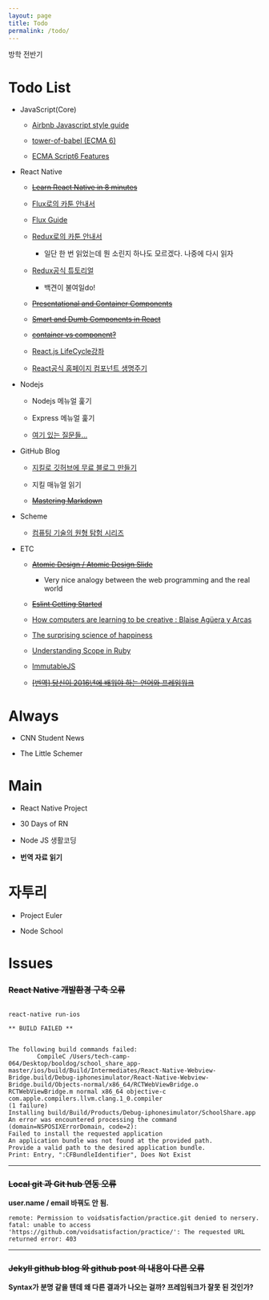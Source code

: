 ```yaml
---
layout: page
title: Todo
permalink: /todo/
---
```



방학 전반기

# Todo List

- JavaScript(Core)
  - [Airbnb Javascript style guide](https://github.com/airbnb/javascript#table-of-contents)
  
  - [tower-of-babel (ECMA 6)](https://github.com/yosuke-furukawa/tower-of-babel)
  
  - [ECMA Script6 Features](https://github.com/lukehoban/es6features#readme)

- React Native
  - ~~[Learn React Native in 8 minutes](https://medium.com/learning-new-stuff/learn-react-js-in-7-min-92a1ef023003#.o8uks1h7c)~~

  - [Flux로의 카툰 안내서](http://bestalign.github.io/2015/10/06/cartoon-guide-to-flux/)
  
  - [Flux Guide](https://facebook.github.io/flux/docs/overview.html)

  - [Redux로의 카툰 안내서](http://bestalign.github.io/2015/10/26/cartoon-intro-to-redux/)
  
       - 일단 한 번 읽었는데 뭔 소린지 하나도 모르겠다. 나중에 다시 읽자
  
  - [Redux공식 튜토리얼](http://redux.js.org/index.html)
  
      - 백견이 불여일do!
      
  - ~~[Presentational and Container Components](https://medium.com/@dan_abramov/smart-and-dumb-components-7ca2f9a7c7d0#.a2jtlfw4p)~~
  
  - ~~[Smart and Dumb Components in React](http://jaketrent.com/post/smart-dumb-components-react)~~
  
  - ~~[container vs component?](https://github.com/reactjs/redux/issues/756)~~

  - [React.js LifeCycle강좌](https://velopert.com/1130)
  
  - [React공식 홈페이지 컴포넌트 생명주기](https://facebook.github.io/react/docs/component-specs-ko-KR.html)

- Nodejs
  - Nodejs 메뉴얼 훑기
  
  - Express 메뉴얼 훑기
      
  - [여기 있는 질문들...](https://github.com/voidsatisfaction/voidsatisfaction.github.io/blob/master/_posts/2016-8-23-a-nodestudy.md)
  
- GitHub Blog

  - [지킬로 깃허브에 무료 블로그 만들기](https://nolboo.kim/blog/2013/10/15/free-blog-with-github-jekyll/)

  - 지킬 매뉴얼 읽기
  
  - ~~[Mastering Markdown](https://guides.github.com/features/mastering-markdown/)~~

- Scheme

  - [컴퓨팅 기술의 원형 탐험 시리즈](https://www.ibm.com/search/csass/search/?q=%EC%BB%B4%ED%93%A8%ED%8C%85+%EA%B8%B0%EC%88%A0%EC%9D%98+%EC%9B%90%ED%98%95+%ED%83%90%ED%97%98&sn=dw&lang=en&cc=US&en=utf&hpp=20&dws=dw)
 
- ETC
  - ~~[Atomic Design / ](http://bradfrost.com/blog/post/atomic-web-design/) [Atomic Design Slide](http://www.slideshare.net/bradfrostweb/atomic-design/53-TEMPLATE_GUTScode_blockphp_incorganismheader_div)~~
    - Very nice analogy between the web programming and the real world
  
  - ~~[Eslint Getting Started](http://devnull.guru/get-started-with-eslint/)~~

  - [How computers are learning to be creative : Blaise Agüera y Arcas](https://www.youtube.com/watch?v=uSUOdu_5MPc)
  
  - [The surprising science of happiness](http://www.ted.com/talks/dan_gilbert_asks_why_are_we_happy)
  
  - [Understanding Scope in Ruby](https://www.sitepoint.com/understanding-scope-in-ruby/)

  - [ImmutableJS](https://facebook.github.io/immutable-js/)

  - ~~[[번역] 당신이 2016년에 배워야 하는 언어와 프레임워크](http://han41858.tistory.com/6)~~

# Always

- CNN Student News

- The Little Schemer


# Main

- React Native Project

- 30 Days of RN

- Node JS 생활코딩

- **번역 자료 읽기**

# 자투리

- Project Euler

- Node School

# Issues

### ~~React Native 개발환경 구축 오류~~

```

react-native run-ios 

** BUILD FAILED **


The following build commands failed:
       	CompileC /Users/tech-camp-064/Desktop/booldog/school_share_app-master/ios/build/Build/Intermediates/React-Native-Webview-Bridge.build/Debug-iphonesimulator/React-Native-Webview-Bridge.build/Objects-normal/x86_64/RCTWebViewBridge.o RCTWebViewBridge.m normal x86_64 objective-c com.apple.compilers.llvm.clang.1_0.compiler
(1 failure)
Installing build/Build/Products/Debug-iphonesimulator/SchoolShare.app
An error was encountered processing the command (domain=NSPOSIXErrorDomain, code=2):
Failed to install the requested application
An application bundle was not found at the provided path.
Provide a valid path to the desired application bundle.
Print: Entry, ":CFBundleIdentifier", Does Not Exist

```
---

### ~~Local git 과 Git hub 연동 오류~~

**user.name / email 바꿔도 안 됨.**

```
remote: Permission to voidsatisfaction/practice.git denied to nersery.
fatal: unable to access 'https://github.com/voidsatisfaction/practice/': The requested URL returned error: 403
```
---

### ~~Jekyll github blog 와 github post 의 내용이 다른 오류~~

**Syntax가 분명 같을 텐데 왜 다른 결과가 나오는 걸까? 프레임워크가 잘못 된 것인가?**

